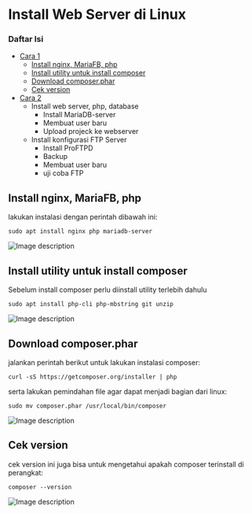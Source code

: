 # Install Web Server di Linux
### Daftar Isi

- [Cara 1](#Cara-1)
    -  [Install nginx, MariaFB, php](#Install-nginx,-MariaFB,-php)
    -  [Install utility untuk install composer](#Install-tility-untuk-install-composer)
    -  [Download composer.phar](#Download-composer.phar)
    -  [Cek version](#Cek-version)
- [Cara 2](#Cara-2)
    -  Install web server, php, database
        -  Install MariaDB-server
        -  Membuat user baru
        -  Upload projeck ke webserver
    - Install konfigurasi FTP Server
        - Install ProFTPD
        - Backup
        - Membuat user baru
        - uji coba FTP
        
 ## Install nginx, MariaFB, php
lakukan instalasi dengan perintah dibawah ini:
```console
sudo apt install nginx php mariadb-server
```
![Image description](https://raw.githubusercontent.com/rizal15D/WorkshopAdministrasiJaringan/main/Minggu%208/Assets/Screenshot%20(20).png)

## Install utility untuk install composer
Sebelum install composer perlu diinstall utility terlebih dahulu
```console
sudo apt install php-cli php-mbstring git unzip
```
![Image description](https://raw.githubusercontent.com/rizal15D/WorkshopAdministrasiJaringan/main/Minggu%208/Assets/Screenshot%20(21).png)
        
## Download composer.phar
jalankan perintah berikut untuk lakukan instalasi composer:
```console
curl -sS https://getcomposer.org/installer | php
```
serta lakukan pemindahan file agar dapat menjadi bagian dari linux:
```console
sudo mv composer.phar /usr/local/bin/composer
```
![Image description](https://raw.githubusercontent.com/rizal15D/WorkshopAdministrasiJaringan/main/Minggu%208/Assets/Screenshot%20(22).png)

## Cek version
cek version ini juga bisa untuk mengetahui apakah composer terinstall di perangkat:
```console
composer --version
```
![Image description](https://raw.githubusercontent.com/rizal15D/WorkshopAdministrasiJaringan/main/Minggu%208/Assets/Screenshot%20(23).png)

